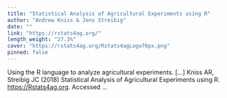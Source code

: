```yaml
---
title: "Statistical Analysis of Agricultural Experiments using R"
author: "Andrew Kniss & Jens Streibig"
date: ""
link: "https://rstats4ag.org/"
length_weight: "27.3%"
cover: "https://rstats4ag.org/Rstats4agLogo76px.png"
pinned: false
---
```


Using the R language to analyze agricultural experiments. [...] Kniss AR, Streibig JC (2018) Statistical Analysis of Agricultural Experiments using R. https://Rstats4ag.org. Accessed  ...
